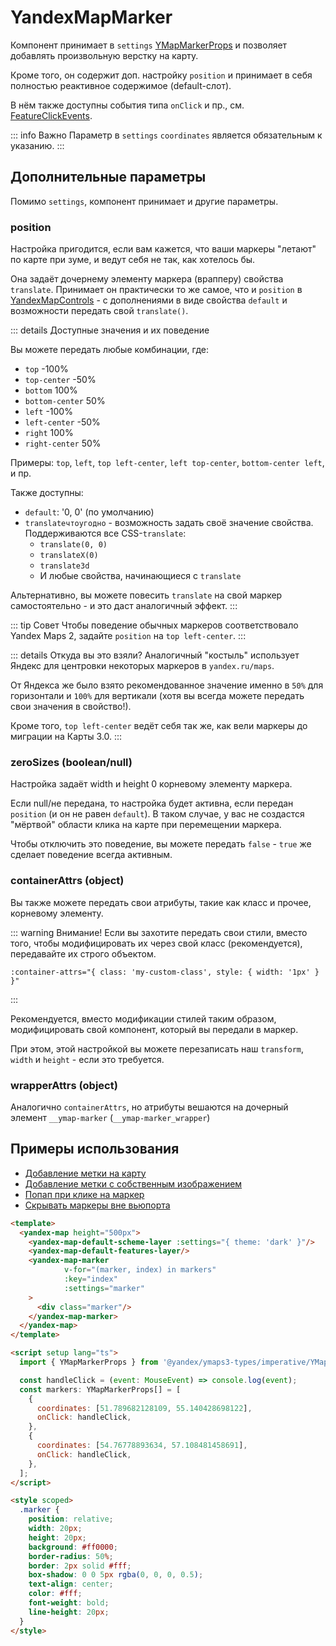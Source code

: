 # YandexMapMarker

Компонент принимает в `settings` [YMapMarkerProps](https://yandex.ru/dev/jsapi30/doc/ru/ref/#YMapMarkerProps) и позволяет добавлять произвольную верстку на карту.

Кроме того, он содержит доп. настройку `position` и принимает в себя полностью реактивное содержимое (default-слот).

В нём также доступны события типа `onClick` и пр., см. [FeatureClickEvents](https://yandex.ru/dev/jsapi30/doc/ru/ref/#interface-featureclickevents).

::: info Важно
Параметр в `settings` `coordinates` является обязательным к указанию.
:::

## Дополнительные параметры

Помимо `settings`, компонент принимает и другие параметры.

### position

Настройка пригодится, если вам кажется, что ваши маркеры "летают" по карте при зуме, и ведут себя не так, как хотелось бы.

Она задаёт дочернему элементу маркера (врапперу) свойства `translate`. Принимает он практически то же самое, что и `position` в [YandexMapControls](/components/controls) - с дополнениями в виде свойства `default` и возможности передать свой `translate()`.

::: details Доступные значения и их поведение

Вы можете передать любые комбинации, где:

- `top` -100%
- `top-center` -50%
- `bottom` 100%
- `bottom-center` 50%
- `left` -100%
- `left-center` -50%
- `right` 100%
- `right-center` 50%

Примеры: `top`, `left`, `top left-center`, `left top-center`, `bottom-center left`, и пр.

Также доступны:

- `default`: '0, 0' (по умолчанию)
- `translateчтоугодно` - возможность задать своё значение свойства. Поддерживаются все CSS-`translate`:
    - `translate(0, 0)`
    - `translateX(0)`
    - `translate3d`
    - И любые свойства, начинающиеся с `translate`

Альтернативно, вы можете повесить `translate` на свой маркер самостоятельно - и это даст аналогичный эффект.
:::

::: tip Совет
Чтобы поведение обычных маркеров соответствовало Yandex Maps 2, задайте `position` на `top left-center`.
:::

::: details Откуда вы это взяли?
Аналогичный "костыль" использует Яндекс для центровки некоторых маркеров в `yandex.ru/maps`.

От Яндекса же было взято рекомендованное значение именно в `50%` для горизонтали и `100%` для вертикали (хотя вы всегда можете передать свои значения в свойство!).

Кроме того, `top left-center` ведёт себя так же, как вели маркеры до миграции на Карты 3.0.
:::

### zeroSizes (boolean/null)

Настройка задаёт width и height 0 корневому элементу маркера.

Если null/не передана, то настройка будет активна, если передан `position` (и он не равен `default`). В таком случае, у вас не создастся "мёртвой" области клика на карте при перемещении маркера.

Чтобы отключить это поведение, вы можете передать `false` - `true` же сделает поведение всегда активным.

### containerAttrs (object)

Вы также можете передать свои атрибуты, такие как класс и прочее, корневому элементу.

::: warning Внимание!
Если вы захотите передать свои стили, вместо того, чтобы модифицировать их через свой класс (рекомендуется), передавайте их строго объектом.

```
:container-attrs="{ class: 'my-custom-class', style: { width: '1px' } }"
```

:::

Рекомендуется, вместо модификации стилей таким образом, модифицировать свой компонент, который вы передали в маркер.

При этом, этой настройкой вы можете перезаписать наш `transform`, `width` и `height` - если это требуется.

### wrapperAttrs (object)

Аналогично `containerAttrs`, но атрибуты вешаются на дочерный элемент `__ymap-marker` (`__ymap-marker_wrapper`)

## Примеры использования

- [Добавление метки на карту](/examples/placemark)
- [Добавление метки с собственным изображением](/examples/marker-custom-image)
- [Попап при клике на маркер](/examples/marker-popup)
- [Скрывать маркеры вне вьюпорта](/examples/hide-markers)

```html
<template>
  <yandex-map height="500px">
    <yandex-map-default-scheme-layer :settings="{ theme: 'dark' }"/>
    <yandex-map-default-features-layer/>
    <yandex-map-marker
            v-for="(marker, index) in markers"
            :key="index"
            :settings="marker"
    >
      <div class="marker"/>
    </yandex-map-marker>
  </yandex-map>
</template>

<script setup lang="ts">
  import { YMapMarkerProps } from '@yandex/ymaps3-types/imperative/YMapMarker';

  const handleClick = (event: MouseEvent) => console.log(event);
  const markers: YMapMarkerProps[] = [
    {
      coordinates: [51.789682128109, 55.140428698122],
      onClick: handleClick,
    },
    {
      coordinates: [54.76778893634, 57.108481458691],
      onClick: handleClick,
    },
  ];
</script>

<style scoped>
  .marker {
    position: relative;
    width: 20px;
    height: 20px;
    background: #ff0000;
    border-radius: 50%;
    border: 2px solid #fff;
    box-shadow: 0 0 5px rgba(0, 0, 0, 0.5);
    text-align: center;
    color: #fff;
    font-weight: bold;
    line-height: 20px;
  }
</style>
```
